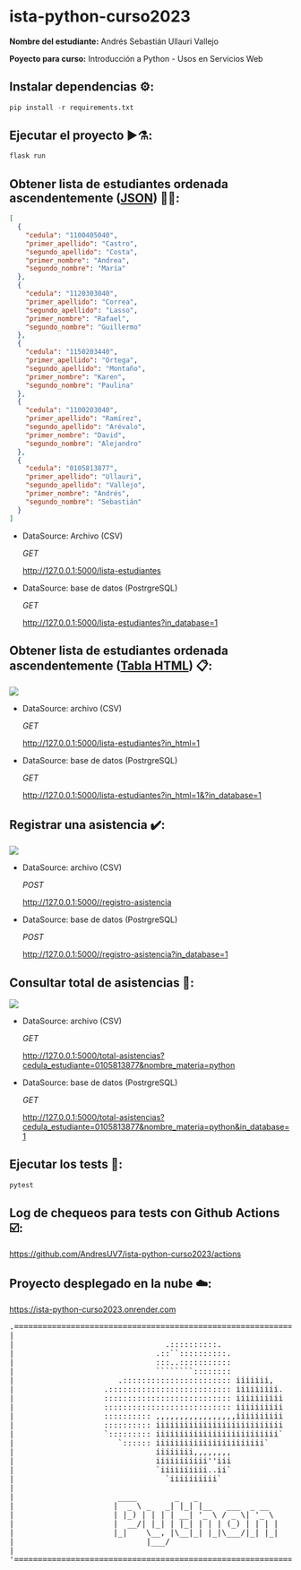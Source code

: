 # ista-python-curso2023
**Nombre del estudiante:** Andrés Sebastián Ullauri Vallejo

**Poyecto para curso:** Introducción a Python - Usos en Servicios Web

## Instalar dependencias ⚙️:
```py
pip install -r requirements.txt
```

## Ejecutar el proyecto ▶️⚗️:
```py
flask run
```
## Obtener lista de estudiantes ordenada ascendentemente (<ins>JSON</ins>) 👨‍🎓:

```json
[
  {
    "cedula": "1100405040",
    "primer_apellido": "Castro",
    "segundo_apellido": "Costa",
    "primer_nombre": "Andrea",
    "segundo_nombre": "María"
  },
  {
    "cedula": "1120303040",
    "primer_apellido": "Correa",
    "segundo_apellido": "Lasso",
    "primer_nombre": "Rafael",
    "segundo_nombre": "Guillermo"
  },
  {
    "cedula": "1150203440",
    "primer_apellido": "Ortega",
    "segundo_apellido": "Montaño",
    "primer_nombre": "Karen",
    "segundo_nombre": "Paulina"
  },
  {
    "cedula": "1100203040",
    "primer_apellido": "Ramírez",
    "segundo_apellido": "Arévalo",
    "primer_nombre": "David",
    "segundo_nombre": "Alejandro"
  },
  {
    "cedula": "0105813877",
    "primer_apellido": "Ullauri",
    "segundo_apellido": "Vallejo",
    "primer_nombre": "Andrés",
    "segundo_nombre": "Sebastián"
  }
]
```
* DataSource: Archivo (CSV)

  *GET*
  
  http://127.0.0.1:5000/lista-estudiantes
  
* DataSource: base de datos (PostrgreSQL)

  *GET*
  
  http://127.0.0.1:5000/lista-estudiantes?in_database=1

## Obtener lista de estudiantes ordenada ascendentemente (<ins>Tabla HTML</ins>) 📋:

<img src="https://khkysohlylavihvzpybj.supabase.co/storage/v1/object/public/ista-python-curso-2023/students_list_html.webp?t=2023-08-05T00%3A19%3A51.805Z"/>

* DataSource: archivo (CSV)

  *GET*
  
  http://127.0.0.1:5000/lista-estudiantes?in_html=1

* DataSource: base de datos (PostrgreSQL)

  *GET*
  
  http://127.0.0.1:5000/lista-estudiantes?in_html=1&?in_database=1

## Registrar una asistencia ✔️:

<img src="https://khkysohlylavihvzpybj.supabase.co/storage/v1/object/public/ista-python-curso-2023/register_attendance_api_call.webp" />

* DataSource: archivo (CSV)</u>

  *POST*
  
  http://127.0.0.1:5000//registro-asistencia
  
* DataSource: base de datos (PostrgreSQL)

  *POST*
  
  http://127.0.0.1:5000//registro-asistencia?in_database=1

## Consultar total de asistencias 🎰:

<img src="https://khkysohlylavihvzpybj.supabase.co/storage/v1/object/public/ista-python-curso-2023/total_attendance_student_api_call.webp?t=2023-08-05T00%3A28%3A15.070Z" />

* DataSource: archivo (CSV)

  *GET*
  
  http://127.0.0.1:5000/total-asistencias?cedula_estudiante=0105813877&nombre_materia=python

* DataSource: base de datos (PostrgreSQL)

  *GET*
  
  http://127.0.0.1:5000/total-asistencias?cedula_estudiante=0105813877&nombre_materia=python&in_database=1

## Ejecutar los tests 🧪:
```py
pytest
```
## Log de chequeos para tests con Github Actions ☑️:

https://github.com/AndresUV7/ista-python-curso2023/actions

## Proyecto desplegado en la nube ☁️:

https://ista-python-curso2023.onrender.com

<pre>
.===============================================================================.
|                                                                               |
|                                .::::::::::.                                   |
|                              .::``::::::::::.                                 |
|                              :::..:::::::::::                                 |
|                              ````````::::::::                                 |
|                      .::::::::::::::::::::::: iiiiiii,                        |
|                   .:::::::::::::::::::::::::: iiiiiiiii.                      |
|                   ::::::::::::::::::::::::::: iiiiiiiiii                      |
|                   ::::::::::::::::::::::::::: iiiiiiiiii                      |
|                   :::::::::: ,,,,,,,,,,,,,,,,,iiiiiiiiii                      |
|                   :::::::::: iiiiiiiiiiiiiiiiiiiiiiiiiii                      |
|                   `::::::::: iiiiiiiiiiiiiiiiiiiiiiiiii`                      |
|                      `:::::: iiiiiiiiiiiiiiiiiiiiiii`                         |
|                              iiiiiiii,,,,,,,,                                 |
|                              iiiiiiiiiii''iii                                 |
|                              `iiiiiiiiii..ii`                                 |
|                                `iiiiiiiiii`                                   |
|                                                                               |
|                      ____        _   _                                        |
|                     |  _ \ _   _| |_| |__   ___  _ __                         |
|                     | |_) | | | | __| '_ \ / _ \| '_ \                        |
|                     |  __/| |_| | |_| | | | (_) | | | |                       |
|                     |_|    \__, |\__|_| |_|\___/|_| |_|                       |
|                            |___/                                              |
|                                                                               |
'==============================================================================='
</pre>

